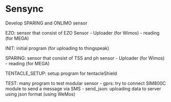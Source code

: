 # Sensync
Develop SPARING and ONLIMO sensor

EZO: sensor that consist of EZO Sensor
    - Uploader (for Wimos)
    - reading (for MEGA)
    
INIT: initial program (for uploading to thingspeak)

SPARING: sensor that consist of TSS and ph sensor 
        - Uploader (for Wimos)
        - reading (for MEGA)

TENTACLE_SETUP: setup program for tentacleShield

TEST: many program to test modular sensor
    - gprs: try to connect SIM800C module to send a message via SMS
    - send_json: uploading data to server using json format (using WeMos)
